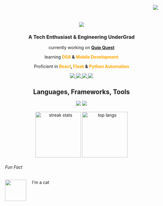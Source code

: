 <img align="right" src="https://komarev.com/ghpvc/?username=tashifkhan&style=for-the-badge&color=orange" />
<br />
<h1 align="center">
    <img src="https://readme-typing-svg.herokuapp.com/?font=Righteous&size=35&center=true&vCenter=true&width=500&height=70&color=79c2f3&&duration=4000&lines=Hi+There!+👋;+I'm+Tashif+Ahmad+Khan!;" />
</h1>
<h3 align = "center">
	A Tech Enthusiast & Engineering UnderGrad 
</h3>
<div align = "center">
	<p>
		 currently working on  <a href=" http://designique.tashif.codes/"><b>Quip Quest</b></a>
	</p>
	<p>
		 learning  <span style="color:orange;"> <b>DSA</span> & <span style="color:orange;">Mobile Development</b></span>
	</p>
	<p>
		Proficient in <span style="color:orange;"><b>React</span>, <span style="color:orange;">Flask</span> & <span style="color:orange;">Python Automation</b></span>
	</p>
</div>

<div align="center"> 
  <a href="mailto:tashif@duck.com">
    <img src="https://img.shields.io/badge/Gmail-333333?style=for-the-badge&logo=Gmail&logoColor=orange" />
  </a>
  <a href="https://www.linkedin.com/in/tashif-ahmad-khan-982304244/" target="_blank">
    <img src="https://img.shields.io/badge/LinkedIn-0077B5?style=for-the-badge&logo=linkedin&logoColor=white" target="_blank" />
  </a>
  <a href="tashif.codes" target="_blank">
     <img src="https://img.shields.io/badge/Portfolio-FF5722?style=for-the-badge&logo=todoist&logoColor=white" target="_blank" /> 
  </a>
    <a href="https://www.leetcode.com/khan-tashif" target="_blank">
     <img src="https://img.shields.io/badge/LeetCode-000000?style=for-the-badge&logo=leetcode&logoColor=white" target="_blank" /> 
  </a>
</div>

<h2 align="center"> Languages, Frameworks, Tools </h2>

<div align="center">
    <img src="https://skillicons.dev/icons?i=react,redux,appwrite,nextjs,html,css,bootstrap,vscode,github,figma,tailwind,git" />
    <img src="https://skillicons.dev/icons?i=nodejs,python,javascript,typescript,express,firebase,mongodb,cpp,mysql,flask,linux" /><br>
</div>

<br />

<div align=center>
    <img 
        height = 150 
        src="https://github-readme-streak-stats.herokuapp.com/?user=tashifkhan&count_private=true&theme=react&border_radius=10" 
        alt="streak stats"
    />
    <img 
        height = 150  
        src="https://github-readme-stats.vercel.app/api/top-langs?username=tashifkhan&layout=compact&theme=react" 
        alt="top langs" 
    />
</div>

<h6> Fun Fact </h6>
<span>
   <img height=70 src="https://uploads.dailydot.com/2024/09/cat-cats.gif?auto=compress&fm=gif" align="left" /> &nbsp; &nbsp; I'm a cat
</span>
